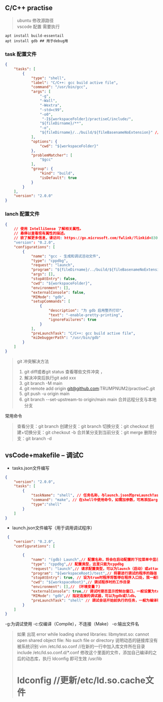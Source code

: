## C/C++ practise
>ubuntu 修改源路径  
>vscode 配置 需要执行 
```shell
apt install build-essentail
apt install gdb ## 用于debug用
```
### task 配置文件
```json
{
    "tasks": [
        {
            "type": "shell",
            "label": "C/C++: gcc build active file",
            "command": "/usr/bin/gcc",
            "args": [
                "-g",
                "-Wall",
                "-Wextra",
                "-std=c99",
                "-o0",
                 "-I${workspaceFolder}/practiseC/include/",
                "${fileDirname}/**",
                "-o",
                "${fileDirname}/../build/${fileBasenameNoExtension}" // 输出可执行文件到那个目录
            ],
            "options": {
                "cwd": "${workspaceFolder}"
            },
            "problemMatcher": [
                "$gcc"
            ],
            "group": {
                "kind": "build",
                "isDefault": true
            }
        }
    ],
    "version": "2.0.0"
}
```
### lanch 配置文件
```json
{
    // 使用 IntelliSense 了解相关属性。 
    // 悬停以查看现有属性的描述。
    // 欲了解更多信息，请访问: https://go.microsoft.com/fwlink/?linkid=830387
    "version": "0.2.0",
    "configurations": [
        {
            "name": "gcc - 生成和调试活动文件",
            "type": "cppdbg",
            "request": "launch",
            "program": "${fileDirname}/../build/${fileBasenameNoExtension}",  // 以点击文件目录查询可执行文件的具体位置
            "args": [],
            "stopAtEntry": false,
            "cwd": "${workspaceFolder}",
            "environment": [],
            "externalConsole": false,
            "MIMode": "gdb",
            "setupCommands": [
                {
                    "description": "为 gdb 启用整齐打印",
                    "text": "-enable-pretty-printing",
                    "ignoreFailures": true
                }
            ],
            "preLaunchTask": "C/C++: gcc build active file",
            "miDebuggerPath": "/usr/bin/gdb"
        }
    ]
}
```

> git 冲突解决方法
> 1. git diff或者git status 查看哪些文件冲突 ，
> 2. 解决冲突后执行git add xxx
> 3. git branch -M main
> 4. git remote add origin git@github.com:TRUMPNUM2/practiseC.git
> 5. git push -u origin main
> 6. git branch --set-upstream-to origin/main main 合并远程分支与本地分支

常用命令

> 查看分支：git branch
>创建分支：git branch <name>
>切换分支：git checkout <name>
>创建+切换分支：git checkout -b <name>
>合并某分支到当前分支：git merge <name>
>删除分支：git branch -d <name>


## vsCode+makefile – 调试C
+ tasks.json文件编写
```json
{
    "version": "2.0.0",
    "tasks": [
        {
            "taskName": "shell", // 任务名称，与launch.json的preLaunchTask相对应
            "command": "make", // 在shell中使用命令，如需加参数，可再添加args属性
            "type":"shell"
        }
    ]
}
```
+ launch.json文件编写（用于调用调试程序）
```json
 {
    "version": "0.2.0",
    "configurations": [

        {
            "name": "(gdb) Launch",// 配置名称，将会在启动配置的下拉菜单中显示
            "type": "cppdbg",// 配置类型，这里只能为cppdbg
            "request": "launch",// 请求配置类型，可以为launch（启动）或attach（附加）
            "program": "${workspaceRoot}/test",// 将要进行调试的程序的路径
            "stopAtEntry": true, // 设为true时程序将暂停在程序入口处，我一般设置为true
            "cwd": "${workspaceRoot}",// 调试程序时的工作目录
            "environment": [],// （环境变量？）
            "externalConsole": true,// 调试时是否显示控制台窗口，一般设置为true显示控制台
            "MIMode": "gdb",// 指定连接的调试器，可以为gdb或lldb。
            "preLaunchTask": "shell" // 调试会话开始前执行的任务，一般为编译程序。与tasks.json的taskName相对应，可根据需求选择是否使用
        }
    ]
}
```




-g:为调试使用
-c:仅编译（Compile），不连接（Make）
-o:输出文件名


> 如果 出现 error while loading shared libraries: libmytest.so: cannot open shared object file: No such file or directory
> 说明动态的链接库没有被系统识别
> vim /etc/ld.so.conf      //在新的一行中加入库文件所在目录 include /etc/ld.so.conf.d/*.conf 修改这个里面的文件，添加自己编译的之后的动态库，执行 ldconfig  即可生效
>  /usr/lib  
> # ldconfig                 //更新/etc/ld.so.cache文件
